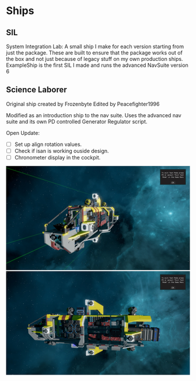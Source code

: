 # Ships
## SIL
System Integration Lab: A small ship I make for each version starting from just the package. These are built to ensure that the package works out of the box and not just because of legacy stuff on my own production ships. ExampleShip is the first SIL I made and runs the advanced NavSuite version 6

## Science Laborer
Original ship created by Frozenbyte
Edited by Peacefighter1996

Modified as an introduction ship to the nav suite.
Uses the advanced nav suite and its own PD controlled Generator Regulator script.

Open Update:

- [ ] Set up align rotation values.
- [ ] Check if isan is working ouside design.
- [ ] Chronometer display in the cockpit.

![Laberor Front](../Media/Science_Laborer_Front.jpg)
![Laberor Side](../Media/Science_Laborer_Side.jpg)
